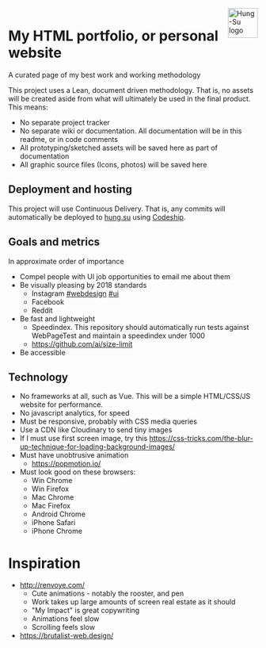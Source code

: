 <a href="http://hung.su/">
    <img src="https://raw.githubusercontent.com/hungsu/hung.su-2018/master/images/logo--black.png" alt="Hung-Su logo" title="Hung-Su" align="right" height="60" />
</a>

# My HTML portfolio, or personal website

A curated page of my best work and working methodology

This project uses a Lean, document driven methodology. That is, no assets will be created aside from what will ultimately be used in the final product. This means:

* No separate project tracker
* No separate wiki or documentation. All documentation will be in this readme, or in code comments
* All prototyping/sketched assets will be saved here as part of documentation
* All graphic source files (Icons, photos) will be saved here

## Deployment and hosting
This project will use Continuous Delivery. That is, any commits will automatically be deployed to [hung.su](http://hung.su) using [Codeship](https://app.codeship.com/hungsu).

## Goals and metrics
In approximate order of importance
* Compel people with UI job opportunities to email me about them
* Be visually pleasing by 2018 standards
	* Instagram [#webdesign](https://www.instagram.com/explore/tags/webdesign/) [#ui](https://www.instagram.com/explore/tags/ui/)
	* Facebook
	* Reddit
* Be fast and lightweight
	* Speedindex. This repository should automatically run tests against WebPageTest and maintain a speedindex under 1000
	* https://github.com/ai/size-limit
* Be accessible

## Technology

* No frameworks at all, such as Vue. This will be a simple HTML/CSS/JS website for performance.
* No javascript analytics, for speed
* Must be responsive, probably with CSS media queries
* Use a CDN like Cloudinary to send tiny images
* If I must use first screen image, try this https://css-tricks.com/the-blur-up-technique-for-loading-background-images/
* Must have unobtrusive animation
	* https://popmotion.io/
* Must look good on these browsers:
	* Win Chrome
	* Win Firefox
	* Mac Chrome
	* Mac Firefox
	* Android Chrome
	* iPhone Safari
	* iPhone Chrome

# Inspiration
* http://renvoye.com/
	+ Cute animations - notably the rooster, and pen
	+ Work takes up large amounts of screen real estate as it should
	+ "My Impact" is great copywriting
	- Animations feel slow
	- Scrolling feels slow
* https://brutalist-web.design/

